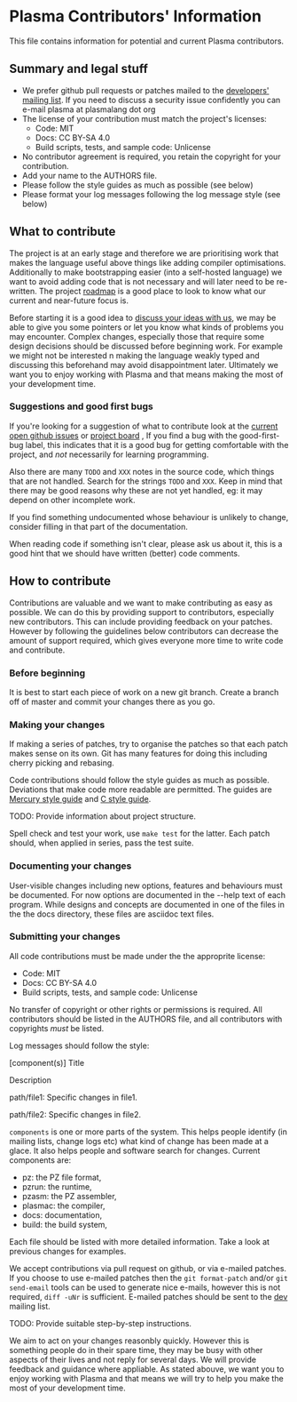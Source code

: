 
# Plasma Contributors' Information

This file contains information for potential and current Plasma
contributors.

## Summary and legal stuff

* We prefer github pull requests or patches mailed to the
  [developers' mailing list](https://www.plasmalang.org/lists/listinfo/dev).
  If you need to discuss a security issue confidently you can e-mail
  plasma at plasmalang dot org
* The license of your contribution must match the project's licenses:
  * Code: MIT
  * Docs: CC BY-SA 4.0
  * Build scripts, tests, and sample code: Unlicense
* No contributor agreement is required, you retain the copyright for your
  contribution.
* Add your name to the AUTHORS file.
* Please follow the style guides as much as possible (see below)
* Please format your log messages following the log message style (see
  below)

## What to contribute

The project is at an early stage and therefore we are prioritising work that
makes the language useful above things like adding compiler optimisations.
Additionally to make bootstrapping easier (into a self-hosted language) we
want to avoid adding code that is not necessary and will later need to be
re-written.  The project [roadmap](http://www.plasmalang.org/roadmap.html)
is a good place to look to know what our current and near-future focus is. 

Before starting it is a good idea to
[discuss your ideas with us](https://www.plasmalang.org/lists/listinfo/dev),
we may be able to give you some pointers or let you know what kinds of
problems you may encounter.  Complex changes, especially those that require
some design decisions should be discussed before beginning work.  For
example we might not be interested n making the language weakly typed and
discussing this beforehand may avoid disappointment later.  Ultimately we
want you to enjoy working with Plasma and that means making the most of your
development time.

### Suggestions and good first bugs

If you're looking for a suggestion of what to contribute
look at the
[current open github issues](https://github.com/PlasmaLang/plasma/issues) or
[project board](https://github.com/orgs/PlasmaLang/projects/1)
,
If you find a bug with the good-first-bug label, this indicates that it is
a good bug for getting comfortable with the project, and
*not* necessarily for learning programming.

Also there are many `TODO` and `XXX` notes in the source code, which things
that are not handled.  Search for the strings `TODO` and `XXX`.  Keep in
mind that there may be good reasons why these are not yet handled, eg: it
may depend on other incomplete work.

If you find something undocumented whose behaviour is unlikely to change,
consider filling in that part of the documentation.

When reading code if something isn't clear, please ask us about it,
this is a good hint that we should have written (better) code comments.

## How to contribute

Contributions are valuable and we want to make contributing as easy as
possible.  We can do this by providing support to contributors, especially
new contributors.  This can include providing feedback on your patches.
However by following the guidelines below contributors can decrease the
amount of support required, which gives everyone more time to write code and
contribute.

### Before beginning

It is best to start each piece of work on a new git branch.  Create a branch
off of master and commit your changes there as you go.

### Making your changes

If making a series of patches, try to organise the patches so that each
patch makes sense on its own.  Git has many features for doing this
including cherry picking and rebasing.

Code contributions should follow the style guides as much as possible.
Deviations that make code more readable are permitted.
The guides are
[Mercury style guide](http://www.plasmalang.org/docs/Mercury_style.html) and
[C style guide](http://www.plasmalang.org/docs/C_style.html).

TODO: Provide information about project structure.

Spell check and test your work, use ```make test``` for the latter.  Each patch
should, when applied in series, pass the test suite.

### Documenting your changes

User-visible changes including new options, features and behaviours must be
documented.  For now options are documented in the --help text of each
program.  While designs and concepts are documented in one of the files in
the the docs directory, these files are asciidoc text files.

### Submitting your changes

All code contributions must be made under the the approprite license:

* Code: MIT
* Docs: CC BY-SA 4.0
* Build scripts, tests, and sample code: Unlicense

No transfer of copyright or other rights or permissions is required.  All
contributors should be listed in the AUTHORS file, and all contributors with
copyrights _must_ be listed.

Log messages should follow the style:

  [component(s)] Title

  Description

  path/file1:
      Specific changes in file1.

  path/file2:
      Specific changes in file2.

```components``` is one or more parts of the system.  This helps people
identify (in mailing lists, change logs etc) what kind of change has been
made at a glace.  It also helps people and software search for changes.
Current components are:

* pz: the PZ file format,
* pzrun: the runtime,
* pzasm: the PZ assembler,
* plasmac: the compiler,
* docs: documentation,
* build: the build system,

Each file should be listed with more detailed information.  Take a look at
previous changes for examples.

We accept contributions via pull request on github, or via e-mailed patches.
If you choose to use e-mailed patches then the ```git format-patch``` and/or
```git send-email``` tools can be used to generate nice e-mails, however
this is not required, ```diff -uNr``` is sufficient.
E-mailed patches should be sent to the
[dev](https://www.plasmalang.org/lists/listinfo/dev) mailing list.

TODO: Provide suitable step-by-step instructions.

We aim to act on your changes reasonbly quickly.  However this is something
people do in their spare time, they may be busy with other aspects of their
lives and not reply for several days.  We will provide feedback and guidance
where appliable.  As stated abouve, we want you to enjoy working with Plasma
and that means we will try to help you make the most of your development
time.

